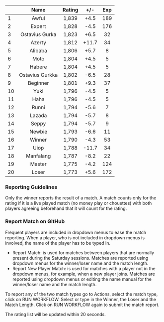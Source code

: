 | |Name|Rating|+/-|Exp|
|-|:--:|:----:|:-:|:-:|
|1|Awful|1,839|+4.5|189|
|2|Expert|1,828|-4.5|176|
|3|Ostavius Gurka|1,823|+6.5|32|
|4|Azerty|1,812|+11.7|34|
|5|Alibaba|1,806|+5.7|8|
|6|Moto|1,804|+4.5|5|
|7|Habere|1,804|+4.5|5|
|8|Ostavius Gurkka|1,802|-6.5|28|
|9|Beginner|1,801|+9.3|37|
|10|Yuki|1,796|-4.5|5|
|11|Haha|1,796|-4.5|5|
|12|Runni|1,794|-5.6|7|
|13|Lazada|1,794|-5.7|8|
|14|Seppy|1,794|-5.7|9|
|15|Newbie|1,793|-6.6|11|
|16|Winner|1,790|-4.3|53|
|17|Uiop|1,788|-11.7|34|
|18|Manfalang|1,787|-8.2|22|
|19|Master|1,775|-4.2|124|
|20|Loser|1,773|+5.6|172|


### Reporting Guidelines

Only the winner reports the result of a match.
A match counts only for the rating if it is a live played match (no money play or chouettes)
with both players agreeing beforehand that it will count for the rating.


### Report Match on GitHub

Frequent players are included in dropdown menus to ease the match reporting.
When a player, who is not included in dropdown menus is involved, the name of the player has to be typed in.

- Report Match:  is used for matches between players that are normally present during the Saturday sessions.
  Matches are reported using dropdown menus for the winner/loser name and the match length.
- Report New Player Match:  is used for matches with a player not in the dropdown menus, for example, when a new player joins.
  Matches are reported using dropdown menus or editing the name manual for the winner/loser name and the match length.

To report any of the two match types go to Actions, select the match type, click on RUN WORKFLOW.
Select or type in the Winner, the Loser and the Match Length.
Click on RUN WORKFLOW again to submit the match report.

The rating list will be updated within 20 seconds.
